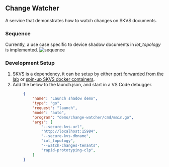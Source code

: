 ## Change Watcher
A service that demonstrates how to watch changes on SKVS documents.<br>

### Sequence
Currently, a use case specific to device shadow documents in _iot_topology_ is implemented.
![sequence](./docs/sequence.png)


### Development Setup
1. SKVS is a dependency, it can be setup by either [port forwarded from the lab](https://github.com/wp-wcm/city/tree/main/ns/iot/iota#script-to-setup-dependencies-for-local-development) or [spin-up SKVS docker containers](https://github.com/wp-wcm/city/tree/main/ns/secure-kvs/steelcouch#launch-locally-using-docker).
2. Add the below to the launch.json, and start in a VS Code debugger.
```json
        {
            "name": "Launch shadow demo",
            "type": "go",
            "request": "launch",
            "mode": "auto",
            "program": "demo/change-watcher/cmd/main.go",
            "args": [
                "--secure-kvs-url",
                "http://localhost:15984",
                "--secure-kvs-dbname",
                "iot_topology",
                "--watch-changes-tenants",
                "rapid-prototyping-clp",
            ]
        }
```

